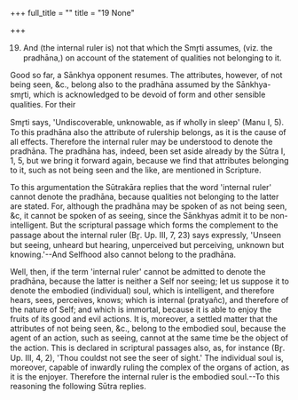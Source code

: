 +++
full_title = ""
title = "19 None"

+++


19. And (the internal ruler is) not that which the Smr̥ti assumes, (viz. the pradhāna,) on account of the statement of qualities not belonging to it.

Good so far, a Sānkhya opponent resumes. The attributes, however, of not being seen, &c., belong also to the pradhāna assumed by the Sānkhya-smr̥ti, which is acknowledged to be devoid of form and other sensible qualities. For their

 Smr̥ti says, 'Undiscoverable, unknowable, as if wholly in sleep' (Manu I, 5). To this pradhāna also the attribute of rulership belongs, as it is the cause of all effects. Therefore the internal ruler may be understood to denote the pradhāna. The pradhāna has, indeed, been set aside already by the Sūtra I, 1, 5, but we bring it forward again, because we find that attributes belonging to it, such as not being seen and the like, are mentioned in Scripture.

To this argumentation the Sūtrakāra replies that the word 'internal ruler' cannot denote the pradhāna, because qualities not belonging to the latter are stated. For, although the pradhāna may be spoken of as not being seen, &c, it cannot be spoken of as seeing, since the Sānkhyas admit it to be non-intelligent. But the scriptural passage which forms the complement to the passage about the internal ruler (Br̥. Up. III, 7, 23) says expressly, 'Unseen but seeing, unheard but hearing, unperceived but perceiving, unknown but knowing.'--And Selfhood also cannot belong to the pradhāna.

Well, then, if the term 'internal ruler' cannot be admitted to denote the pradhāna, because the latter is neither a Self nor seeing; let us suppose it to denote the embodied (individual) soul, which is intelligent, and therefore hears, sees, perceives, knows; which is internal (pratyañc), and therefore of the nature of Self; and which is immortal, because it is able to enjoy the fruits of its good and evil actions. It is, moreover, a settled matter that the attributes of not being seen, &c., belong to the embodied soul, because the agent of an action, such as seeing, cannot at the same time be the object of the action. This is declared in scriptural passages also, as, for instance (Br̥. Up. III, 4, 2), 'Thou couldst not see the seer of sight.' The individual soul is, moreover, capable of inwardly ruling the complex of the organs of action, as it is the enjoyer. Therefore the internal ruler is the embodied soul.--To this reasoning the following Sūtra replies.

